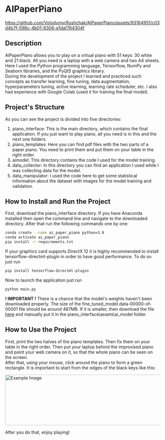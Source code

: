 # AIPaperPiano

https://github.com/VolodymyrRushchak/AIPaperPiano/assets/93164951/c03d4b7f-098c-4b01-8306-e1daf764304f

## Description
AIPaperPiano allows you to play on a virtual piano with 51 keys: 30 white and 21 black. All you need is a laptop with a web camera and two A4 sheets. <br />
Here I used the Python programming language, Tensorflow, NumPy and Seaborn libraries, and the PyQt5 graphics library. <br />
During the development of the project I learned and practiced such concepts as transfer learning, fine tuning, data augmentation, hyperparameters tuning, active learning, learning rate scheduler, etc. I also had experience with Google Colab (used it for training the final model).

## Project's Structure
As you can see the project is divided into five directories: 
1. piano_interface: This is the main directory, which contains the final application. If you just want to play piano, all you need is in this and the next one folders.
2. piano_templates: Here you can find pdf files with the two parts of a paper piano. You need to print them and put them on your table in the right order.
3. aimodel: This directory contains the code I used for the model training.
4. data_collector: In this directory you can find an application I used while I was collecting data for the model.
5. data_manipulator: I used the code here to get some statistical information about the dataset with images for the model training and validation.

## How to Install and Run the Project
First, download the piano_interface directory. If you have Anaconda installed then open the command line and navigate to the downloaded directory. After that run the following commands one by one:
```bash
conda create --name ai_paper_piano python=3.9 
conda activate ai_paper_piano 
pip install -r requirements.txt
```
If your graphics card supports DirectX 12 it is highly recommended to install tensorflow-directml-plugin in order to have good performance. To do so just run
```bash
pip install tensorflow-directml-plugin
```
Now to launch the application just run
```bash
python main.py
```
**! IMPORTANT !** There is a chance that the model's weights haven't been downloaded properly. The size of the fine_tuned_model.data-00000-of-00001 file should be around 487MB. If it is smaller, then download the file [here](https://github.com/VolodymyrRushchak/AIPaperPiano/raw/main/piano_interface/assets/ai_model/fine_tuned_model.data-00000-of-00001?download=) and manually put it in the piano_interface\assets\ai_model folder.

## How to Use the Project
First, print the two halves of the piano templates. Then fix them on your table in the right order. Then put your laptop behind the improvised piano and point your web camera on it, so that the whole piano can be seen on the screen. <br />
After that, using your mouse, click around the piano to form a green rectangle. It is important to start from the edges of the black keys like this:

<img src="https://github.com/VolodymyrRushchak/AIPaperPiano/assets/93164951/f9b75bbf-5fe7-4aee-bf5a-0ec835831d50" alt="Example Image" width="650" height="165">

After you do that, enjoy playing!
